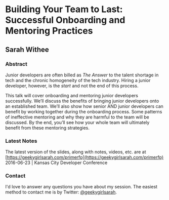 # Building Your Team to Last: Successful Onboarding and Mentoring Practices
## Sarah Withee

### Abstract
Junior developers are often billed as _The Answer_ to the talent shortage in tech and the chronic homogeneity of the tech industry. Hiring a junior developer, however, is the _start_ and not the end of this process.

This talk will cover onboarding and mentoring junior developers successfully. We’ll discuss the benefits of bringing junior developers onto an established team. We’ll also show how senior AND junior developers can benefit by working together during the onboarding process. Some patterns of ineffective mentoring and why they are harmful to the team will be discussed. By the end, you’ll see how your whole team will ultimately benefit from these mentoring strategies.

### Latest Notes

The latest version of the slides, along with notes, videos, etc. are at [https://geekygirlsarah.com/primerfp](https://geekygirlsarah.com/primerfp) 2016-06-23 | Kansas City Developer Conference

### Contact
I'd love to answer any questions you have about my session. The easiest method to contact me is by Twitter: [@geekygirlsarah](https://www.twitter.com/geekygirlsarah). 
